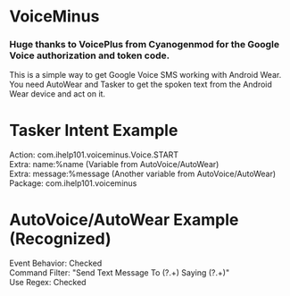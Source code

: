 # VoiceMinus

### Huge thanks to VoicePlus from Cyanogenmod for the Google Voice authorization and token code. ###

This is a simple way to get Google Voice SMS working with Android Wear. You need AutoWear and Tasker to get the spoken text from the Android Wear device and act on it.

# Tasker Intent Example    
Action: com.ihelp101.voiceminus.Voice.START      
Extra: name:%name (Variable from AutoVoice/AutoWear)      
Extra: message:%message (Another variable from AutoVoice/AutoWear)     
Package: com.ihelp101.voiceminus      

# AutoVoice/AutoWear Example (Recognized)     
Event Behavior: Checked      
Command Filter: "Send Text Message To (?<name>.+) Saying (?<message>.+)"     
Use Regex: Checked     
